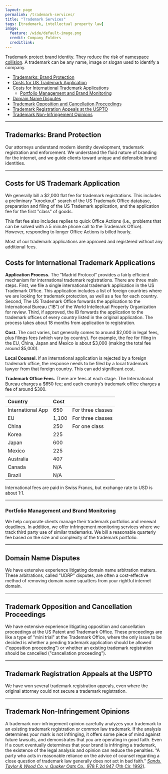 ```yaml
---
layout: page
permalink: /trademark-services/
title: "Trademark Services"
tags: [trademark, intellectual property law]
image:
  feature: /wide/default-image.png
  credit: Company Folders
  creditlink:  
---
```




Trademark protect brand identity. They reduce the risk of [namespace collision](http://en.wikipedia.org/wiki/Naming_collision). A trademark can be any name, image or slogan used to identify a company. 

<div class="toc">
<ul>
<li><a href="#trademarks-brand-protection">Trademarks: Brand Protection</a></li>
<li><a href="#costs-for-us-trademark-application">Costs for US Trademark Application</a></li>
<li><a href="#costs-for-international-trademark-applications">Costs for International Trademark Applications</a><ul>
<li><a href="#portfolio-management-and-brand-monitoring">Portfolio Management and Brand Monitoring</a></li>
</ul>
</li>
<li><a href="#domain-name-disputes">Domain Name Disputes</a></li>
<li><a href="#trademark-opposition-and-cancellation-proceedings">Trademark Opposition and Cancellation Proceedings</a></li>
<li><a href="#trademark-registration-appeals-at-the-uspto">Trademark Registration Appeals at the USPTO</a></li>
<li><a href="#trademark-non-infringement-opinions">Trademark Non-Infringement Opinions</a></li>
</ul>
</div>

- - - 

## Trademarks: Brand Protection

Our attorneys understand modern identity development, trademark registration and enforcement. We understand the fluid nature of branding for the internet, and we guide clients toward unique and defensible brand identities.


- - - 

## Costs for US Trademark Application

We generally bill a $2,000 flat fee for trademark registrations. This includes a preliminary "knockout" search of the US Trademark Office database, preparation and filing of the US Trademark application, and the application fee for the first "class" of goods. 

This flat fee also includes replies to quick Office Actions (i.e., problems that can be solved with a 5 minute phone call to the Trademark Office). However, responding to longer Office Actions is billed hourly. 

Most of our trademark applications are approved and registered without any additional fees. 

## Costs for International Trademark Applications

**Application Process.** The "Madrid Protocol" provides a fairly efficient mechanism for international trademark registrations. There are three main steps. First, we file a single international trademark application in the US Trademark Office. This application includes a list of foreign countries where we are looking for trademark protection, as well as a fee for each country. Second, The US Trademark Office forwards the application to the International Bureau (“IB”) of the World Intellectual Property Organization for review.  Third, if approved, the IB forwards the application to the trademark offices of every country listed in the original application. The process takes about 18 months from application to registration. 

**Cost.** The cost varies, but generally comes to around $2,000 in legal fees, plus filings fees (which vary by country). For example, the fee for filing in the EU, China, Japan and Mexico is about $3,000 (making the total fee around $5,000). 

**Local Counsel.** If an international application is rejected by a foreign trademark office, the response needs to be filed by a local trademark lawyer from that foreign country. This can add significant cost. 

**Trademark Office Fees.** There are fees at each stage. The International Bureau charges a $650 fee; and each country’s trademark office charges a fee of around $300. 


| Country | Cost |  |
|:--------|:-------|:--------|
| International App   | 650   | For three classes |
| EU   | 1,100   | For three classes |
| China | 250   | For one class|
| Korea | 225   |    |
| Japan | 600   |    |
| Mexico | 225   |    |
| Australia |  407  |    |
| Canada |  N/A  |    |
| Brazil |  N/A  |    |

International fees are paid in Swiss Francs, but exchange rate to USD is about 1:1. 


- - - 

### Portfolio Management and Brand Monitoring

We help corporate clients manage their trademark portfolios and renewal deadlines. In addition, we offer infringement monitoring services where we track third party use of similar trademarks. We bill a reasonable quarterly fee based on the size and complexity of the trademark portfolio. 

- - - 

## Domain Name Disputes

We have extensive experience litigating domain name arbitration matters. These arbitrations, called "UDRP" disputes, are often a cost-effective method of removing domain name squatters from your rightful internet domain. 

- - - 


## Trademark Opposition and Cancellation Proceedings

We have extensive experience litigating opposition and cancellation proceedings at the US Patent and Trademark Office. These proceedings are like a type of "mini trial" at the Trademark Office, where the only issue to be decided is whether a pending trademark application should be allowed ("opposition proceeding") or whether an existing trademark registration should be cancelled ("cancellation proceeding"). 

- - - 


## Trademark Registration Appeals at the USPTO

We have won several trademark registration appeals, even where the original attorney could not secure a trademark registration. 

- - - 


## Trademark Non-Infringement Opinions

A trademark non-infringement opinion carefully analyzes your trademark to an existing trademark registration or common law trademark. If the analysis determines your mark is not infringing, it offers some piece of mind against future lawsuits, and demonstrates that you are operating in good faith. Even if a court eventually determines that your brand is infringing a trademark, the existence of the legal analysis and opinion can reduce the penalties. “A party who acts in reasonable reliance on the advice of counsel regarding a close question of trademark law generally does not act in bad faith.” [*Sands, Taylor & Wood Co. v. Quaker Oats Co.*, 978 F.2d 947 (7th Cir. 1992)](http://scholar.google.com/scholar_case?case=15288369877381273970).
